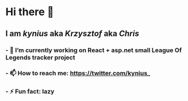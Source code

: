 # Hi there 👋
## I am **_kynius_** aka **_Krzysztof_** aka **_Chris_**
### - 🔭 I’m currently working on React + asp.net small League Of Legends tracker project
### - 📫 How to reach me: https://twitter.com/kynius_
### - ⚡ Fun fact: lazy

